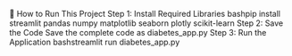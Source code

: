 🚀 How to Run This Project
Step 1: Install Required Libraries
bashpip install streamlit pandas numpy matplotlib seaborn plotly scikit-learn
Step 2: Save the Code
Save the complete code as diabetes_app.py
Step 3: Run the Application
bashstreamlit run diabetes_app.py
